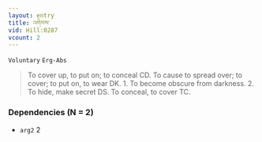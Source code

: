 ```yaml
---
layout: entry
title: འགེབས་
vid: Hill:0287
vcount: 2
---
```

`Voluntary` `Erg-Abs`
> To cover up, to put on; to conceal CD\.
 To cause to spread over; to cover; to put on, to wear DK\.
 1\.
 To become obscure from darkness\.
 2\.
 To hide, make secret DS\.
 To conceal, to cover TC\.

### Dependencies (N = 2)
* `arg2` 2
